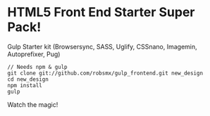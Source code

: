 # HTML5 Front End Starter Super Pack!
Gulp Starter kit (Browsersync, SASS, Uglify, CSSnano, Imagemin, Autoprefixer, Pug)




```
// Needs npm & gulp
git clone git://github.com/robsmx/gulp_frontend.git new_design
cd new_design
npm install
gulp
```


Watch the magic!
